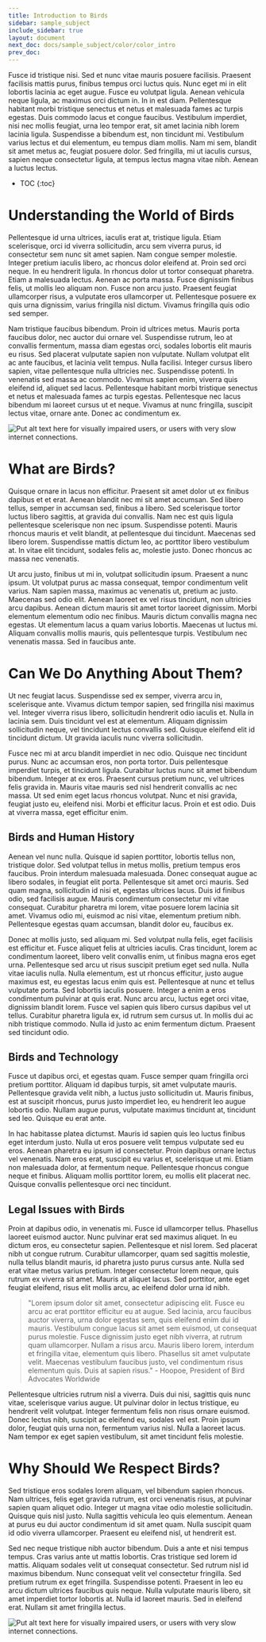 ```yaml
---
title: Introduction to Birds
sidebar: sample_subject
include_sidebar: true
layout: document
next_doc: docs/sample_subject/color/color_intro
prev_doc: 
---
```


Fusce id tristique nisi. Sed et nunc vitae mauris posuere facilisis. Praesent facilisis mattis purus, finibus tempus orci luctus quis. Nunc eget mi in elit lobortis lacinia ac eget augue. Fusce eu volutpat ligula. Aenean vehicula neque ligula, ac maximus orci dictum in. In in est diam. Pellentesque habitant morbi tristique senectus et netus et malesuada fames ac turpis egestas. Duis commodo lacus et congue faucibus. Vestibulum imperdiet, nisi nec mollis feugiat, urna leo tempor erat, sit amet lacinia nibh lorem lacinia ligula. Suspendisse a bibendum est, non tincidunt mi. Vestibulum varius lectus et dui elementum, eu tempus diam mollis. Nam mi sem, blandit sit amet metus ac, feugiat posuere dolor. Sed fringilla, mi ut iaculis cursus, sapien neque consectetur ligula, at tempus lectus magna vitae nibh. Aenean a luctus lectus. 

* TOC
{:toc}

# Understanding the World of Birds

Pellentesque id urna ultrices, iaculis erat at, tristique ligula. Etiam scelerisque, orci id viverra sollicitudin, arcu sem viverra purus, id consectetur sem nunc sit amet sapien. Nam congue semper molestie. Integer pretium iaculis libero, ac rhoncus dolor eleifend at. Proin sed orci neque. In eu hendrerit ligula. In rhoncus dolor ut tortor consequat pharetra. Etiam a malesuada lectus. Aenean ac porta massa. Fusce dignissim finibus felis, ut mollis leo aliquam non. Fusce non arcu justo. Praesent feugiat ullamcorper risus, a vulputate eros ullamcorper ut. Pellentesque posuere ex quis urna dignissim, varius fringilla nisl dictum. Vivamus fringilla quis odio sed semper.

Nam tristique faucibus bibendum. Proin id ultrices metus. Mauris porta faucibus dolor, nec auctor dui ornare vel. Suspendisse rutrum, leo at convallis fermentum, massa diam egestas orci, sodales lobortis elit mauris eu risus. Sed placerat vulputate sapien non vulputate. Nullam volutpat elit ac ante faucibus, et lacinia velit tempus. Nulla facilisi. Integer cursus libero sapien, vitae pellentesque nulla ultricies nec. Suspendisse potenti. In venenatis sed massa ac commodo. Vivamus sapien enim, viverra quis eleifend id, aliquet sed lacus. Pellentesque habitant morbi tristique senectus et netus et malesuada fames ac turpis egestas. Pellentesque nec lacus bibendum mi laoreet cursus ut et neque. Vivamus at nunc fringilla, suscipit lectus vitae, ornare ante. Donec ac condimentum ex. 

<img src="/assets/images/sample_subject/bird1.jpg" alt="Put alt text here for visually impaired users, or users with very slow internet connections."/>

# What are Birds?

Quisque ornare in lacus non efficitur. Praesent sit amet dolor ut ex finibus dapibus et et erat. Aenean blandit nec mi sit amet accumsan. Sed libero tellus, semper in accumsan sed, finibus a libero. Sed scelerisque tortor luctus libero sagittis, at gravida dui convallis. Nam nec est quis ligula pellentesque scelerisque non nec ipsum. Suspendisse potenti. Mauris rhoncus mauris et velit blandit, at pellentesque dui tincidunt. Maecenas sed libero lorem. Suspendisse mattis dictum leo, ac porttitor libero vestibulum at. In vitae elit tincidunt, sodales felis ac, molestie justo. Donec rhoncus ac massa nec venenatis.

Ut arcu justo, finibus ut mi in, volutpat sollicitudin ipsum. Praesent a nunc ipsum. Ut volutpat purus ac massa consequat, tempor condimentum velit varius. Nam sapien massa, maximus ac venenatis ut, pretium ac justo. Maecenas sed odio elit. Aenean laoreet ex vel risus tincidunt, non ultricies arcu dapibus. Aenean dictum mauris sit amet tortor laoreet dignissim. Morbi elementum elementum odio nec finibus. Mauris dictum convallis magna nec egestas. Ut elementum lacus a quam varius lobortis. Maecenas ut luctus mi. Aliquam convallis mollis mauris, quis pellentesque turpis. Vestibulum nec venenatis massa. Sed in faucibus ante. 

# Can We Do Anything About Them?

Ut nec feugiat lacus. Suspendisse sed ex semper, viverra arcu in, scelerisque ante. Vivamus dictum tempor sapien, sed fringilla nisi maximus vel. Integer viverra risus libero, sollicitudin hendrerit odio iaculis et. Nulla in lacinia sem. Duis tincidunt vel est at elementum. Aliquam dignissim sollicitudin neque, vel tincidunt lectus convallis sed. Quisque eleifend elit id tincidunt dictum. Ut gravida iaculis nunc viverra sollicitudin.

Fusce nec mi at arcu blandit imperdiet in nec odio. Quisque nec tincidunt purus. Nunc ac accumsan eros, non porta tortor. Duis pellentesque imperdiet turpis, et tincidunt ligula. Curabitur luctus nunc sit amet bibendum bibendum. Integer at ex eros. Praesent cursus pretium nunc, vel ultrices felis gravida in. Mauris vitae mauris sed nisl hendrerit convallis ac nec massa. Ut sed enim eget lacus rhoncus volutpat. Nunc et nisi gravida, feugiat justo eu, eleifend nisi. Morbi et efficitur lacus. Proin et est odio. Duis at viverra massa, eget efficitur enim. 

## Birds and Human History

Aenean vel nunc nulla. Quisque id sapien porttitor, lobortis tellus non, tristique dolor. Sed volutpat tellus in metus mollis, pretium tempus eros faucibus. Proin interdum malesuada malesuada. Donec consequat augue ac libero sodales, in feugiat elit porta. Pellentesque sit amet orci mauris. Sed quam magna, sollicitudin id nisi et, egestas ultrices lacus. Duis id finibus odio, sed facilisis augue. Mauris condimentum consectetur mi vitae consequat. Curabitur pharetra mi lorem, vitae posuere lorem lacinia sit amet. Vivamus odio mi, euismod ac nisi vitae, elementum pretium nibh. Pellentesque egestas quam accumsan, blandit dolor eu, faucibus ex.

Donec at mollis justo, sed aliquam mi. Sed volutpat nulla felis, eget facilisis est efficitur et. Fusce aliquet felis at ultricies iaculis. Cras tincidunt, lorem ac condimentum laoreet, libero velit convallis enim, ut finibus magna eros eget urna. Pellentesque sed arcu ut risus suscipit pretium eget sed nulla. Nulla vitae iaculis nulla. Nulla elementum, est ut rhoncus efficitur, justo augue maximus est, eu egestas lacus enim quis est. Pellentesque at nunc et tellus vulputate porta. Sed lobortis iaculis posuere. Integer a enim a eros condimentum pulvinar at quis erat. Nunc arcu arcu, luctus eget orci vitae, dignissim blandit lorem. Fusce vel sapien quis libero cursus dapibus vel ut tellus. Curabitur pharetra ligula ex, id rutrum sem cursus ut. In mollis dui ac nibh tristique commodo. Nulla id justo ac enim fermentum dictum. Praesent sed tincidunt odio. 

## Birds and Technology

Fusce ut dapibus orci, et egestas quam. Fusce semper quam fringilla orci pretium porttitor. Aliquam id dapibus turpis, sit amet vulputate mauris. Pellentesque gravida velit nibh, a luctus justo sollicitudin ut. Mauris finibus, est at suscipit rhoncus, purus justo imperdiet leo, eu hendrerit leo augue lobortis odio. Nullam augue purus, vulputate maximus tincidunt at, tincidunt sed leo. Quisque eu erat ante.

In hac habitasse platea dictumst. Mauris id sapien quis leo luctus finibus eget interdum justo. Nulla ut eros posuere velit tempus vulputate sed eu eros. Aenean pharetra eu ipsum id consectetur. Proin dapibus ornare lectus vel venenatis. Nam eros erat, suscipit eu varius et, scelerisque ut mi. Etiam non malesuada dolor, at fermentum neque. Pellentesque rhoncus congue neque et finibus. Aliquam mollis porttitor lorem, eu mollis elit placerat nec. Quisque convallis pellentesque orci nec tincidunt. 

## Legal Issues with Birds

Proin at dapibus odio, in venenatis mi. Fusce id ullamcorper tellus. Phasellus laoreet euismod auctor. Nunc pulvinar erat sed maximus aliquet. In eu dictum eros, eu consectetur sapien. Pellentesque et nisl lorem. Sed placerat nibh ut congue rutrum. Curabitur ullamcorper, quam sed sagittis molestie, nulla tellus blandit mauris, id pharetra justo purus cursus ante. Nulla sed erat vitae metus varius pretium. Integer consectetur lorem neque, quis rutrum ex viverra sit amet. Mauris at aliquet lacus. Sed porttitor, ante eget feugiat eleifend, risus elit mollis arcu, ac eleifend dolor urna id nibh.

> "Lorem ipsum dolor sit amet, consectetur adipiscing elit. Fusce eu arcu ac erat porttitor efficitur eu at augue. Sed lacinia, arcu faucibus auctor viverra, urna dolor egestas sem, quis eleifend enim dui id mauris. Vestibulum congue lacus sit amet sem euismod, ut consequat purus molestie. Fusce dignissim justo eget nibh viverra, at rutrum quam ullamcorper. Nullam a risus arcu. Mauris libero lorem, interdum et fringilla vitae, elementum quis libero. Phasellus sit amet vulputate velit. Maecenas vestibulum faucibus justo, vel condimentum risus elementum quis. Duis at sapien risus." - Hoopoe, President of Bird Advocates Worldwide

Pellentesque ultricies rutrum nisl a viverra. Duis dui nisi, sagittis quis nunc vitae, scelerisque varius augue. Ut pulvinar dolor in lectus tristique, eu hendrerit velit volutpat. Integer fermentum felis non risus ornare euismod. Donec lectus nibh, suscipit ac eleifend eu, sodales vel est. Proin ipsum dolor, feugiat quis urna non, fermentum varius nisl. Nulla a laoreet lacus. Nam tempor ex eget sapien vestibulum, sit amet tincidunt felis molestie. 

# Why Should We Respect Birds?

Sed tristique eros sodales lorem aliquam, vel bibendum sapien rhoncus. Nam ultrices, felis eget gravida rutrum, est orci venenatis risus, at pulvinar sapien quam aliquet odio. Integer ut magna vitae odio molestie sollicitudin. Quisque quis nisl justo. Nulla sagittis vehicula leo quis elementum. Aenean at purus eu dui auctor condimentum id sit amet quam. Nulla suscipit quam id odio viverra ullamcorper. Praesent eu eleifend nisl, ut hendrerit est.

Sed nec neque tristique nibh auctor bibendum. Duis a ante et nisi tempus tempus. Cras varius ante ut mattis lobortis. Cras tristique sed lorem id mattis. Aliquam sodales velit ut consequat consectetur. Sed rutrum nisl id maximus bibendum. Nunc consequat velit vel consectetur fringilla. Sed pretium rutrum ex eget fringilla. Suspendisse potenti. Praesent in leo eu arcu dictum ultrices faucibus quis neque. Nulla vulputate mauris libero, sit amet imperdiet tortor lobortis at. Nulla id laoreet mauris. Sed in eleifend erat. Nullam sit amet fringilla lectus. 

<img src="/assets/images/sample_subject/bird2.jpg" alt="Put alt text here for visually impaired users, or users with very slow internet connections."/>

